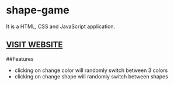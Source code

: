 # shape-game
It is a HTML, CSS and JavaScript application. 

## **[VISIT WEBSITE](https://kanishak-garg.github.io/shape-game/)**

##Features
- clicking on change color will randomly switch between 3 colors
- clicking on change shape will randomly switch between shapes
